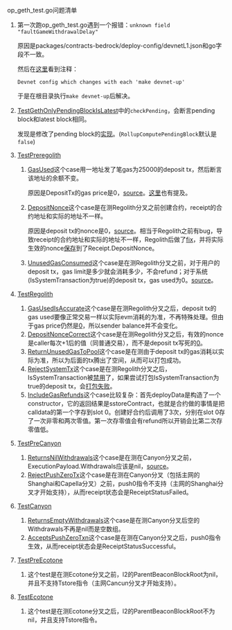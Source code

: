 

op_geth_test.go问题清单

1. 第一次跑op_geth_test.go遇到一个报错：`unknown field "faultGameWithdrawalDelay"`
   
    原因是packages/contracts-bedrock/deploy-config/devnetL1.json和go字段不一致。

    然后在[这里](https://github.com/ethereum-optimism/optimism/blob/ac5b061dfce6a9817b928a8703be9252daaeeca7/packages/contracts-bedrock/.gitignore#L33)看到注释：

    ```
    Devnet config which changes with each 'make devnet-up'
    ```

    于是在根目录执行`make devnet-up`后解决。

2. [TestGethOnlyPendingBlockIsLatest](https://github.com/ethereum-optimism/optimism/blob/ac5b061dfce6a9817b928a8703be9252daaeeca7/op-e2e/op_geth_test.go#L110)中的`checkPending`，会断言pending block和latest block相同。

    发现是修改了pending block的[实现](https://github.com/ethereum-optimism/op-geth/blob/336d284b606ec4792a605932201b97f04981db9d/miner/worker.go#L360-L365)。(`RollupComputePendingBlock`默认是`false`)

3. [TestPreregolith](https://github.com/ethereum-optimism/optimism/blob/ac5b061dfce6a9817b928a8703be9252daaeeca7/op-e2e/op_geth_test.go#L225)
   1. [GasUsed](https://github.com/ethereum-optimism/optimism/blob/ac5b061dfce6a9817b928a8703be9252daaeeca7/op-e2e/op_geth_test.go#L237-L282)这个case用一地址发了笔gas为25000的deposit tx，然后断言该地址的余额不变。

        原因是DepositTx的gas price是0，[source](https://github.com/ethereum-optimism/op-geth/blob/336d284b606ec4792a605932201b97f04981db9d/core/types/deposit_tx.go#L75-L77)。[这里](https://github.com/ethereum-optimism/op-geth/blob/336d284b606ec4792a605932201b97f04981db9d/core/state_transition.go#L508)也有提及。

   2. [DepositNonce](https://github.com/ethereum-optimism/optimism/blob/ac5b061dfce6a9817b928a8703be9252daaeeca7/op-e2e/op_geth_test.go#L285-L342)这个case是在测Regolith分叉之前创建合约，receipt的合约地址和实际的地址不一样。
   
        原因是deposit tx的nonce是0，[source](https://github.com/ethereum-optimism/op-geth/blob/336d284b606ec4792a605932201b97f04981db9d/core/types/deposit_tx.go#L79)。相当于Regolith之前有bug，导致receipt的合约地址和实际的地址不一样，Regolith后做了[fix](https://github.com/ethereum-optimism/op-geth/blob/336d284b606ec4792a605932201b97f04981db9d/core/state_processor.go#L114-L116)，并将实际生效的nonce[保存](https://github.com/ethereum-optimism/op-geth/blob/336d284b606ec4792a605932201b97f04981db9d/core/state_processor.go#L147)到了Receipt.DepositNonce。

   3. [UnusedGasConsumed](https://github.com/ethereum-optimism/optimism/blob/ac5b061dfce6a9817b928a8703be9252daaeeca7/op-e2e/op_geth_test.go#L344-L384)这个case是在测Regolith分叉之前，对于用户的deposit tx，gas limit是多少就会消耗多少，不会refund；对于系统(IsSystemTransaction为true)的deposit tx，gas used为0。[source](https://github.com/ethereum-optimism/op-geth/blob/336d284b606ec4792a605932201b97f04981db9d/core/state_transition.go#L495-L501)。

4. [TestRegolith](https://github.com/ethereum-optimism/optimism/blob/ac5b061dfce6a9817b928a8703be9252daaeeca7/op-e2e/op_geth_test.go#L409)
   1. [GasUsedIsAccurate](https://github.com/ethereum-optimism/optimism/blob/ac5b061dfce6a9817b928a8703be9252daaeeca7/op-e2e/op_geth_test.go#L423-L473)这个case是在测Regolith分叉之后，deposit tx的gas used要像正常交易一样以实际evm消耗的为准，不再特殊处理。但由于gas price仍然是[0](https://github.com/ethereum-optimism/op-geth/blob/336d284b606ec4792a605932201b97f04981db9d/core/types/deposit_tx.go#L75-L77)，所以sender balance并不会变化。
   2. [DepositNonceCorrect](https://github.com/ethereum-optimism/optimism/blob/ac5b061dfce6a9817b928a8703be9252daaeeca7/op-e2e/op_geth_test.go#L475-L535)这个case是在测Regolith分叉之后，有效的nonce是caller每次+1后的值（同普通交易），而不是deposit tx写死的[0](https://github.com/ethereum-optimism/op-geth/blob/336d284b606ec4792a605932201b97f04981db9d/core/types/deposit_tx.go#L79)。
   3. [ReturnUnusedGasToPool](https://github.com/ethereum-optimism/optimism/blob/ac5b061dfce6a9817b928a8703be9252daaeeca7/op-e2e/op_geth_test.go#L537-L578)这个case是在测由于deposit tx的gas消耗以实际为准，所以为后面的tx腾出了空间，从而可以打包成功。
   4. [RejectSystemTx](https://github.com/ethereum-optimism/optimism/blob/ac5b061dfce6a9817b928a8703be9252daaeeca7/op-e2e/op_geth_test.go#L580-L601)这个case是在测Regolith分叉之后，IsSystemTransaction被[禁用](https://github.com/ethereum-optimism/optimism/blob/ac5b061dfce6a9817b928a8703be9252daaeeca7/op-node/rollup/derive/l1_block_info.go#L316)了，如果尝试打包IsSystemTransaction为true的deposit tx，会[打包失败](https://github.com/ethereum-optimism/op-geth/blob/336d284b606ec4792a605932201b97f04981db9d/core/state_transition.go#L296https://github.com/ethereum-optimism/op-geth/blob/336d284b606ec4792a605932201b97f04981db9d/core/state_transition.go#L296)。
   5. [IncludeGasRefunds](https://github.com/ethereum-optimism/optimism/blob/ac5b061dfce6a9817b928a8703be9252daaeeca7/op-e2e/op_geth_test.go#L603-L722)这个case比较复杂：首先deployData是构造了一个constructor，它的返回结果是sstoreContract，也就是合约做的事情是把calldata的第一个字存到slot 0。创建好合约后调用了3次，分别在slot 0存了一次非零和两次零值。第一次存零值会有refund所以开销会比第二次存零值低。
5. [TestPreCanyon](https://github.com/ethereum-optimism/optimism/blob/ac5b061dfce6a9817b928a8703be9252daaeeca7/op-e2e/op_geth_test.go#L726)
   1. [ReturnsNilWithdrawals](https://github.com/ethereum-optimism/optimism/blob/ac5b061dfce6a9817b928a8703be9252daaeeca7/op-e2e/op_geth_test.go#L739-L758)这个case是在测在Canyon分叉之前，ExecutionPayload.Withdrawals应该是nil，[source](https://github.com/ethereum-optimism/op-geth/blob/336d284b606ec4792a605932201b97f04981db9d/eth/catalyst/api.go#L210)。
   2. [RejectPushZeroTx](https://github.com/ethereum-optimism/optimism/blob/ac5b061dfce6a9817b928a8703be9252daaeeca7/op-e2e/op_geth_test.go#L760-L788)这个case是在测在Canyon分叉（包括主网的Shanghai和Capella分叉）之前，push0指令不支持（主网的Shanghai分叉才开始支持），从而receipt状态会是ReceiptStatusFailed。
6. [TestCanyon](https://github.com/ethereum-optimism/optimism/blob/ac5b061dfce6a9817b928a8703be9252daaeeca7/op-e2e/op_geth_test.go#L792)
   1. [ReturnsEmptyWithdrawals](https://github.com/ethereum-optimism/optimism/blob/ac5b061dfce6a9817b928a8703be9252daaeeca7/op-e2e/op_geth_test.go#L807)这个case是在测Canyon分叉后空的Withdrawals不再是nil而是空数组。
   2. [AcceptsPushZeroTxn](https://github.com/ethereum-optimism/optimism/blob/ac5b061dfce6a9817b928a8703be9252daaeeca7/op-e2e/op_geth_test.go#L833-L862)这个case是在测在Canyon分叉之后，push0指令生效，从而receipt状态会是ReceiptStatusSuccessful。
7. [TestPreEcotone](https://github.com/ethereum-optimism/optimism/blob/ac5b061dfce6a9817b928a8703be9252daaeeca7/op-e2e/op_geth_test.go#L866)
   1. 这个test是在测Ecotone分叉之前，l2的ParentBeaconBlockRoot为nil，并且不支持Tstore指令（主网Cancun分叉才开始支持）。
8. [TestEcotone](https://github.com/ethereum-optimism/optimism/blob/ac5b061dfce6a9817b928a8703be9252daaeeca7/op-e2e/op_geth_test.go#L934)
   1. 这个test是在测Ecotone分叉之后，l2的ParentBeaconBlockRoot不为nil，并且支持Tstore指令。
